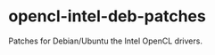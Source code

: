 opencl-intel-deb-patches
========================

Patches for Debian/Ubuntu the Intel OpenCL drivers.
